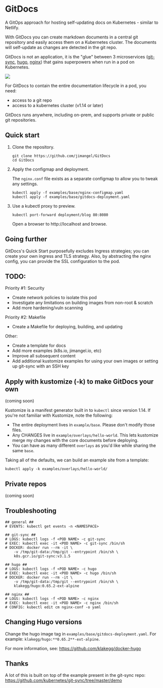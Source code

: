 # GitDocs
A GitOps approach for hosting self-updating docs on Kubernetes - similar to Netlify.

With GitDocs you can create markdown documents in a central git repository and easily access them on a Kubernetes cluster. The documents will self-update as changes are detected in the git repo.

GitDocs is not an application, it is the "glue" between 3 microservices ([git-sync](https://github.com/kubernetes/git-sync), [hugo](https://gohugo.io), [nginx](https://www.nginx.com)) that gains superpowers when run in a pod on Kubernetes.

![](https://i.imgur.com/VIe32Ai.png)


For GitDocs to contain the entire documentation lifecycle in a pod, you need:
- access to a git repo
- access to a kubernetes cluster (v1.14 or later)

GitDocs runs anywhere, including on-prem, and supports private or public git repositories.

## Quick start

1) Clone the repository.
    ```
    git clone https://github.com/jimangel/GitDocs
    cd GitDocs
    ```
1) Apply the configmap and deployment.

    The `nginx.conf` file exists as a separate configmap to allow you to tweak any settings.

    ```
    kubectl apply -f examples/base/nginx-configmap.yaml
    kubectl apply -f examples/base/gitdocs-deployment.yaml
    ```

1) Use a kubectl proxy to preview.
    ```
    kubectl port-forward deployment/blog 80:8080
    ```

    Open a browser to http://localhost and browse.

## Going further

GitDocs's Quick Start purposefully excludes Ingress strategies; you can create your own ingress and TLS strategy. Also, by abstracting the nginx config, you can provide the SSL configuration to the pod.

## TODO:

Priority #1: Security
- Create network policies to isolate this pod
- Investigate any limitations on building images from non-root & scratch
- Add more hardening/vuln scanning

Priority #2: Makefile
- Create a Makefile for deploying, building, and updating

Other:
- Create a template for docs
- Add more examples (k8s.io, jimangel.io, etc)
- Improve all subsequent content
- Add additional kustomize examples for using your own images or setting up git-sync with an SSH key


## Apply with kustomize (-k) to make GitDocs your own

(coming soon)

Kustomize is a manifest generator built in to `kubectl` since version 1.14. If you're not familiar with Kustomize, note the following:

- The entire deployment lives in `example/base`. Please don't modify those files.
- Any CHANGES live in `example/overlays/hello-world`. This lets kustomize merge my changes with the core documents before deploying.
- You can have as many different `overlays` as you'd like while sharing the same `base`.

Taking all of the defaults, we can build an example site from a template:

```
kubectl apply -k examples/overlays/hello-world/
```

## Private repos

(coming soon)

## Troubleshooting

```
## general ##
# EVENTS: kubectl get events -n <NAMESPACE>

## git-sync ##
# LOGS: kubectl logs -f <POD NAME> -c git-sync
# EXEC: kubectl exec -it <POD NAME> -c git-sync /bin/sh
# DOCKER: docker run --rm -it \
    -v /tmp/git-data:/tmp/git --entrypoint /bin/sh \
    k8s.gcr.io/git-sync:v3.1.5

## hugo ##
# LOGS: kubectl logs -f <POD NAME> -c hugo
# EXEC: kubectl exec -it <POD NAME> -c hugo /bin/sh
# DOCKER: docker run --rm -it \
    -v /tmp/git-data:/tmp/git --entrypoint /bin/sh \
    klakegg/hugo:0.65.2-ext-alpine
    
## nginx ##
# LOGS: kubectl logs -f <POD NAME> -c nginx
# EXEC: kubectl exec -it <POD NAME> -c nginx /bin/sh
# CONFIG: kubectl edit cm nginx-conf -o yaml
```

## Changing Hugo versions

Change the hugo image tag in `examples/base/gitdocs-deployment.yaml`. For example: `klakegg/hugo:**0.65.2**-ext-alpine`. 

For more information, see: https://github.com/klakegg/docker-hugo

## Thanks

A lot of this is built on top of the example present in the git-sync repo: https://github.com/kubernetes/git-sync/tree/master/demo
